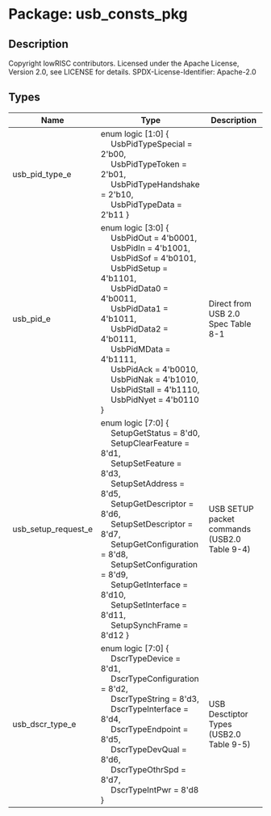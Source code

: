 # Package: usb_consts_pkg

## Description

Copyright lowRISC contributors.
 Licensed under the Apache License, Version 2.0, see LICENSE for details.
 SPDX-License-Identifier: Apache-2.0
 

## Types

| Name                | Type                                                                                                                                                                                                                                                                                                                                                                                                                                                                                                                                                                                                                                                                                                                                                                                                                       | Description                                   |
| ------------------- | -------------------------------------------------------------------------------------------------------------------------------------------------------------------------------------------------------------------------------------------------------------------------------------------------------------------------------------------------------------------------------------------------------------------------------------------------------------------------------------------------------------------------------------------------------------------------------------------------------------------------------------------------------------------------------------------------------------------------------------------------------------------------------------------------------------------------- | --------------------------------------------- |
| usb_pid_type_e      | enum logic [1:0] {<br><span style="padding-left:20px">     UsbPidTypeSpecial    = 2'b00,<br><span style="padding-left:20px">     UsbPidTypeToken      = 2'b01,<br><span style="padding-left:20px">     UsbPidTypeHandshake  = 2'b10,<br><span style="padding-left:20px">     UsbPidTypeData       = 2'b11   }                                                                                                                                                                                                                                                                                                                                                                                                                                                                                                              |                                               |
| usb_pid_e           | enum logic [3:0] {<br><span style="padding-left:20px">          UsbPidOut   = 4'b0001,<br><span style="padding-left:20px">     UsbPidIn    = 4'b1001,<br><span style="padding-left:20px">     UsbPidSof   = 4'b0101,<br><span style="padding-left:20px">     UsbPidSetup = 4'b1101,<br><span style="padding-left:20px">          UsbPidData0 = 4'b0011,<br><span style="padding-left:20px">     UsbPidData1 = 4'b1011,<br><span style="padding-left:20px">     UsbPidData2 = 4'b0111,<br><span style="padding-left:20px">      UsbPidMData = 4'b1111,<br><span style="padding-left:20px">           UsbPidAck   = 4'b0010,<br><span style="padding-left:20px">     UsbPidNak   = 4'b1010,<br><span style="padding-left:20px">     UsbPidStall = 4'b1110,<br><span style="padding-left:20px">     UsbPidNyet  = 4'b0110   } | Direct from USB 2.0 Spec Table 8-1            |
| usb_setup_request_e | enum logic [7:0] {<br><span style="padding-left:20px">     SetupGetStatus        = 8'd0,<br><span style="padding-left:20px">     SetupClearFeature     = 8'd1,<br><span style="padding-left:20px">     SetupSetFeature       = 8'd3,<br><span style="padding-left:20px">     SetupSetAddress       = 8'd5,<br><span style="padding-left:20px">     SetupGetDescriptor    = 8'd6,<br><span style="padding-left:20px">     SetupSetDescriptor    = 8'd7,<br><span style="padding-left:20px">     SetupGetConfiguration = 8'd8,<br><span style="padding-left:20px">     SetupSetConfiguration = 8'd9,<br><span style="padding-left:20px">     SetupGetInterface     = 8'd10,<br><span style="padding-left:20px">     SetupSetInterface     = 8'd11,<br><span style="padding-left:20px">     SetupSynchFrame       = 8'd12   } | USB SETUP packet commands (USB2.0 Table 9-4)  |
| usb_dscr_type_e     | enum logic [7:0] {<br><span style="padding-left:20px">     DscrTypeDevice        = 8'd1,<br><span style="padding-left:20px">     DscrTypeConfiguration = 8'd2,<br><span style="padding-left:20px">     DscrTypeString        = 8'd3,<br><span style="padding-left:20px">     DscrTypeInterface     = 8'd4,<br><span style="padding-left:20px">     DscrTypeEndpoint      = 8'd5,<br><span style="padding-left:20px">     DscrTypeDevQual       = 8'd6,<br><span style="padding-left:20px">     DscrTypeOthrSpd       = 8'd7,<br><span style="padding-left:20px">     DscrTypeIntPwr        = 8'd8   }                                                                                                                                                                                                                      | USB Desctiptor Types (USB2.0 Table 9-5)       |
